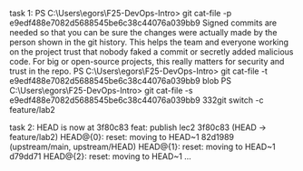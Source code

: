 task 1:
PS C:\Users\egors\F25-DevOps-Intro> git cat-file -p e9edf488e7082d5688545be6c38c44076a039bb9
Signed commits are needed so that you can be sure the changes were actually made by the person shown in the git history. This helps the team and everyone working on the project trust that nobody faked a commit or secretly added malicious code. For big or open-source projects, this really matters for security and trust in the repo.
PS C:\Users\egors\F25-DevOps-Intro> git cat-file -t e9edf488e7082d5688545be6c38c44076a039bb9
blob
PS C:\Users\egors\F25-DevOps-Intro> git cat-file -s e9edf488e7082d5688545be6c38c44076a039bb9
332git switch -c feature/lab2

task 2:
HEAD is now at 3f80c83 feat: publish lec2
3f80c83 (HEAD -> feature/lab2) HEAD@{0}: reset: moving to HEAD~1
82d1989 (upstream/main, upstream/HEAD) HEAD@{1}: reset: moving to HEAD~1
d79dd71 HEAD@{2}: reset: moving to HEAD~1
...